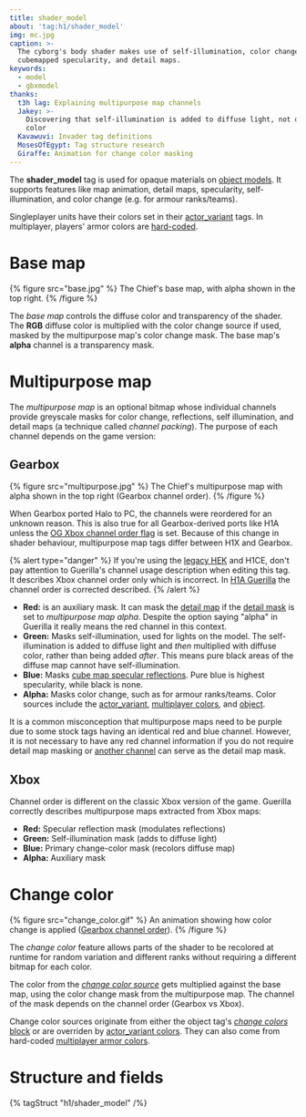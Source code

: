 ```yaml
---
title: shader_model
about: 'tag:h1/shader_model'
img: mc.jpg
caption: >-
  The cyborg's body shader makes use of self-illumination, color change masks,
  cubemapped specularity, and detail maps.
keywords:
  - model
  - gbxmodel
thanks:
  t3h lag: Explaining multipurpose map channels
  Jakey: >-
    Discovering that self-illumination is added to diffuse light, not diffuse
    color
  Kavawuvi: Invader tag definitions
  MosesOfEgypt: Tag structure research
  Giraffe: Animation for change color masking
---
```

The **shader_model** tag is used for opaque materials on [object models](~gbxmodel). It supports features like map animation, detail maps, specularity, self-illumination, and color change (e.g. for armour ranks/teams).

Singleplayer units have their colors set in their [actor_variant](~) tags. In multiplayer, players' armor colors are [hard-coded](~hard-coded-data#multiplayer-armor-colors).

# Base map
{% figure src="base.jpg" %}
The Chief's base map, with alpha shown in the top right.
{% /figure %}

The _base map_ controls the diffuse color and transparency of the shader. The **RGB** diffuse color is multiplied with the color change source if used, masked by the multipurpose map's color change mask. The base map's **alpha** channel is a transparency mask.

# Multipurpose map
The _multipurpose map_ is an optional bitmap whose individual channels provide greyscale masks for color change, reflections, self illumination, and detail maps (a technique called _channel packing_). The purpose of each channel depends on the game version:

## Gearbox
{% figure src="multipurpose.jpg" %}
The Chief's multipurpose map with alpha shown in the top right (Gearbox channel order).
{% /figure %}

When Gearbox ported Halo to PC, the channels were reordered for an unknown reason. This is also true for all Gearbox-derived ports like H1A unless the [OG Xbox channel order flag](#tag-field-shader-model-flags-multipurpose-map-uses-og-xbox-channel-order) is set. Because of this change in shader behaviour, multipurpose map tags differ between H1X and Gearbox.

{% alert type="danger" %}
If you're using the [legacy HEK](~custom-edition#halo-editing-kit) and H1CE, don't pay attention to Guerilla's channel usage description when editing this tag. It describes Xbox channel order only which is incorrect. In [H1A Guerilla](~h1a-guerilla) the channel order is corrected described.
{% /alert %}

* **Red:** is an auxiliary mask. It can mask the [detail map](#tag-field-detail-mask) if the [detail mask](#tag-field-detail-mask) is set to _multipurpose map alpha_. Despite the option saying "alpha" in Guerilla it really means the red channel in this context.
* **Green:** Masks self-illumination, used for lights on the model. The self-illumination is added to diffuse light and _then_ multiplied with diffuse color, rather than being added _after_. This means pure black areas of the diffuse map cannot have self-illumination.
* **Blue:** Masks [cube map specular reflections](#tag-field-reflection-cube-map). Pure blue is highest specularity, while black is none.
* **Alpha:** Masks color change, such as for armour ranks/teams. Color sources include the [actor_variant](~actor_variant#change-colors), [multiplayer colors](~hard-coded-data#multiplayer-armor-colors), and [object](~object#tag-field-change-colors).

It is a common misconception that multipurpose maps need to be purple due to some stock tags having an identical red and blue channel. However, it is not necessary to have any red channel information if you do not require detail map masking or [another channel](#tag-field-detail-mask) can serve as the detail map mask.

## Xbox
Channel order is different on the classic Xbox version of the game. Guerilla correctly describes multipurpose maps extracted from Xbox maps:

* **Red:** Specular reflection mask (modulates reflections)
* **Green:** Self-illumination mask (adds to diffuse light)
* **Blue:** Primary change-color mask (recolors diffuse map)
* **Alpha:** Auxiliary mask

# Change color
{% figure src="change_color.gif" %}
An animation showing how color change is applied ([Gearbox channel order](#gearbox)).
{% /figure %}

The _change color_ feature allows parts of the shader to be recolored at runtime for random variation and different ranks without requiring a different bitmap for each color.

The color from the [_change color source_](#tag-field-change-color-source) gets multiplied against the base map, using the color change mask from the multipurpose map. The channel of the mask depends on the channel order (Gearbox vs Xbox).

Change color sources originate from either the object tag's [_change colors_ block](~object#tag-field-change-colors) or are overriden by [actor_variant colors](~actor_variant#change-colors). They can also come from hard-coded [multiplayer armor colors](~hard-coded-data#multiplayer-armor-colors).

# Structure and fields

{% tagStruct "h1/shader_model" /%}
